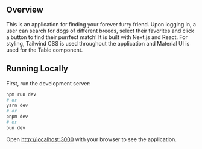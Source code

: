 ## Overview

This is an application for finding your forever furry friend. Upon logging in, a user can search for dogs of different breeds, select their favorites and click a button to find their purrfect match!
It is built with Next.js and React. For styling, Tailwind CSS is used throughout the application and Material UI is used for the Table component.

## Running Locally

First, run the development server:

```bash
npm run dev
# or
yarn dev
# or
pnpm dev
# or
bun dev
```

Open [http://localhost:3000](http://localhost:3000) with your browser to see the application.
